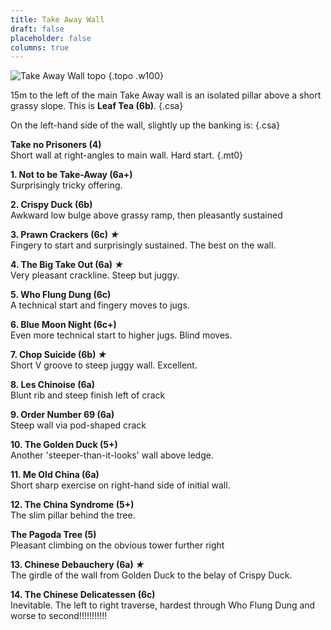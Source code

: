 ```yaml
---
title: Take Away Wall
draft: false
placeholder: false
columns: true
---
```




![Take Away Wall topo](/img/peak/matlock/caretaker-take-away-wall.jpg)
{.topo .w100}


15m to the left of the main Take Away wall is an isolated pillar above a short grassy slope. This is **Leaf Tea (6b)**.
{.csa}

On the left-hand side of the wall, slightly up the banking is:
{.csa}

**Take no Prisoners (4)**  
Short wall at right-angles to main wall. Hard start.
{.mt0}

**1. Not to be Take-Away (6a+)**  
Surprisingly tricky offering.

**2. Crispy Duck (6b)**  
Awkward low bulge above grassy ramp, then pleasantly sustained

**3. Prawn Crackers (6c) *★***  
Fingery to start and surprisingly sustained. The best on the wall.

**4. The Big Take Out (6a) *★***  
Very pleasant crackline. Steep but juggy.

**5. Who Flung Dung (6c)**  
A technical start and fingery moves to jugs.

**6. Blue Moon Night (6c+)**  
Even more technical start to higher jugs. Blind moves.

**7. Chop Suicide (6b) *★***  
Short V groove to steep juggy wall. Excellent.

**8. Les Chinoise (6a)**  
Blunt rib and steep finish left of crack

**9. Order Number 69 (6a)**  
Steep wall via pod-shaped crack

**10. The Golden Duck (5+)**  
Another 'steeper-than-it-looks' wall above ledge.

**11. Me Old China (6a)**  
Short sharp exercise on right-hand side of initial wall.

**12. The China Syndrome (5+)**  
The slim pillar behind the tree.

**The Pagoda Tree (5)**  
Pleasant climbing on the obvious tower further right

**13. Chinese Debauchery (6a) *★***  
The girdle of the wall from Golden Duck to the belay of Crispy Duck.

**14. The Chinese Delicatessen (6c)**  
Inevitable. The left to right traverse, hardest through Who Flung Dung and worse to second!!!!!!!!!!!